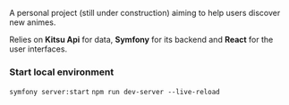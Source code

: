 A personal project (still under construction) aiming to help users discover new animes.

Relies on **Kitsu Api** for data, **Symfony** for its backend and **React** for the user interfaces.

### Start local environment

`symfony server:start`
`npm run dev-server --live-reload`
